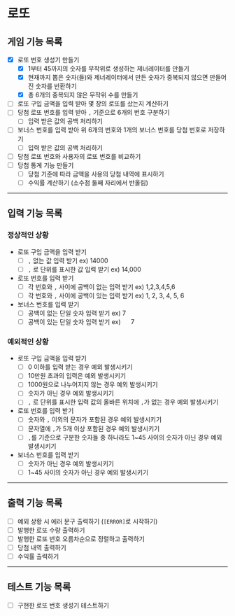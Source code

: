 # 로또
## 게임 기능 목록
- [x] 로또 번호 생성기 만들기
  - [x] 1부터 45까지의 숫자를 무작위로 생성하는 제너레이터를 만들기
  - [x] 현재까지 뽑은 숫자(들)와 제너레이터에서 만든 숫자가 중복되지 않으면 만들어진 숫자를 반환하기
  - [x] 총 6개의 중복되지 않은 무작위 수를 만들기
- [ ] 로또 구입 금액을 입력 받아 몇 장의 로또를 샀는지 계산하기 
- [ ] 당첨 로또 번호를 입력 받아 `,` 기준으로 6개의 번호 구분하기
  - [ ] 입력 받은 값의 공백 처리하기 
- [ ] 보너스 번호를 입력 받아 위 6개의 번호와 1개의 보너스 번호를 당첨 번호로 저장하기
  - [ ] 입력 받은 값의 공백 처리하기
- [ ] 당첨 로또 번호와 사용자의 로또 번호를 비교하기
- [ ] 당첨 통계 기능 만들기
  - [ ] 당첨 기준에 따라 금액을 사용의 당첨 내역에 표시하기
  - [ ] 수익률 계산하기 (소수점 둘째 자리에서 반올림)

---

## 입력 기능 목록
### 정상적인 상황
- 로또 구입 금액을 입력 받기
  - [ ] `,` 없는 값 입력 받기 ex) 14000
  - [ ] `,` 로 단위를 표시한 값 입력 받기 ex) 14,000
- 로또 번호를 입력 받기
  - [ ] 각 번호와 `,` 사이에 공백이 없는 입력 받기 ex) 1,2,3,4,5,6
  - [ ] 각 번호와 `,` 사이에 공백이 있는 입력 받기 ex) 1, 2, 3, 4, 5, 6
- 보너스 번호를 입력 받기
  - [ ] 공백이 없는 단일 숫자 입력 받기 ex) 7
  - [ ] 공백이 있는 단일 숫자 입력 받기 ex)&nbsp;&nbsp;&nbsp;&nbsp;&nbsp;&nbsp;7

### 예외적인 상황
- 로또 구입 금액을 입력 받기
  - [ ] 0 이하를 입력 받는 경우 예외 발생시키기
  - [ ] 10만원 초과의 입력은 예외 발생시키기
  - [ ] 1000원으로 나누어지지 않는 경우 예외 발생시키기
  - [ ] 숫자가 아닌 경우 예외 발생시키기
  - [ ] `,` 로 단위를 표시한 입력 값의 올바른 위치에 `,`가 없는 경우 예외 발생시키기 
- 로또 번호를 입력 받기
  - [ ] 숫자와 `,` 이외의 문자가 포함된 경우 예외 발생시키기
  - [ ] 문자열에 `,`가 5개 이상 포함된 경우 예외 발생시키기
  - [ ] `,`를 기준으로 구분한 숫자들 중 하나라도 1~45 사이의 숫자가 아닌 경우 예외 발생시키기
- 보너스 번호를 입력 받기
  - [ ] 숫자가 아닌 경우 예외 발생시키기
  - [ ] 1~45 사이의 숫자가 아닌 경우 예외 발생시키기

---

## 출력 기능 목록
- [ ] 예외 상황 시 에러 문구 출력하기 (`[ERROR]`로 시작하기)
- [ ] 발행한 로또 수량 출력하기
- [ ] 발행한 로또 번호 오름차순으로 정렬하고 출력하기
- [ ] 당첨 내역 출력하기
- [ ] 수익률 출력하기

---

## 테스트 기능 목록
- [ ] 구현한 로또 번호 생성기 테스트하기